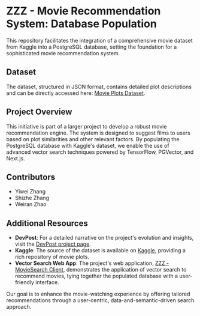 # ZZZ - Movie Recommendation System: Database Population

This repository facilitates the integration of a comprehensive movie dataset from Kaggle into a PostgreSQL database, setting the foundation for a sophisticated movie recommendation system.

## Dataset

The dataset, structured in JSON format, contains detailed plot descriptions and can be directly accessed here: [Movie Plots Dataset](https://raw.githubusercontent.com/Aiven-Labs/what-movie-to-watch-pgvector/main/first-steps-tensorflow-pg-nodejs/movie-plots.json).

## Project Overview

This initiative is part of a larger project to develop a robust movie recommendation engine. The system is designed to suggest films to users based on plot similarities and other relevant factors. By populating the PostgreSQL database with Kaggle's dataset, we enable the use of advanced vector search techniques powered by TensorFlow, PGVector, and Next.js.

## Contributors
- Yiwei Zhang
- Shizhe Zhang
- Weiran Zhao

## Additional Resources

- **DevPost**: For a detailed narrative on the project's evolution and insights, visit the [DevPost project page](https://devpost.com/software/zzz-movie-recommender?ref_content=user-portfolio&ref_feature=in_progress).
- **Kaggle**: The source of the dataset is available on [Kaggle](https://www.kaggle.com/datasets/jrobischon/wikipedia-movie-plots), providing a rich repository of movie plots.
- **Vector Search Web App**: The project's web application, [ZZZ - MovieSearch Client](https://github.com/ZZZ-RecSys/ZZZ-MovieSearch-Client), demonstrates the application of vector search to recommend movies, tying together the populated database with a user-friendly interface.

Our goal is to enhance the movie-watching experience by offering tailored recommendations through a user-centric, data-and-semantic-driven search approach.

